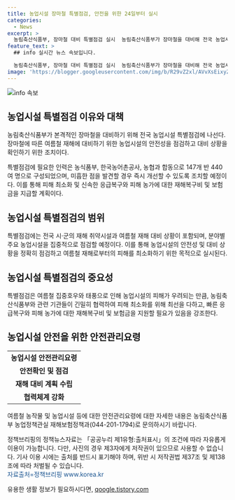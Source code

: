 ```yaml
---
title: 농업시설 장마철 특별점검, 안전을 위한 24일부터 실시
categories:
  - News
excerpt: >
  농림축산식품부, 장마철 대비 특별점검 실시  농림축산식품부가 장마철을 대비해 전국 농업시설 특별점검에 들어간다. 24일부터 28일까지 전국 지방자치단체를 대상으로 농업분야 재해 대비상황과 농업시설에 대한 현장 특별점검을 추진할 예정이다. 미흡한 점을 발견하면 즉시 조치하여 피해를 최소화하기 위한 노력이 강화될 예정이다.
feature_text: >
  ## info 실시간 뉴스 속보입니다.

  농림축산식품부, 장마철 대비 특별점검 실시  농림축산식품부가 장마철을 대비해 전국 농업시설 특별점검에 들어간다. 24일부터 28일까지 전국 지방자치단체를 대상으로 농업분야 재해 대비상황과 농업시설에 대한 현장 특별점검을 추진할 예정이다. 미흡한 점을 발견하면 즉시 조치하여 피해를 최소화하기 위한 노력이 강화될 예정이다.
image: 'https://blogger.googleusercontent.com/img/b/R29vZ2xl/AVvXsEixyZcFfHzMRdzZMjFBmAUKJYCLCGyLL1o632UiGVXcaFdKo_bkvkuCioo0uUKlGfBVcT3P84aROyZIXSBEx3Aw5nCQ3pTgDom1WDC4m8eifvWiAmWEEVb4x6G_l8C0QH225ldMjyaFvpxGEBGNO37VmDTDMHGhJPq73UglMfDca1-0aw/s1600/blogspot.png'
---
```


<p><img src="https://blogger.googleusercontent.com/img/b/R29vZ2xl/AVvXsEixyZcFfHzMRdzZMjFBmAUKJYCLCGyLL1o632UiGVXcaFdKo_bkvkuCioo0uUKlGfBVcT3P84aROyZIXSBEx3Aw5nCQ3pTgDom1WDC4m8eifvWiAmWEEVb4x6G_l8C0QH225ldMjyaFvpxGEBGNO37VmDTDMHGhJPq73UglMfDca1-0aw/s1600/blogspot.png" alt="info 속보" /></p>

<h2 data-ke-size="size26">농업시설 특별점검 이유와 대책</h2>

<p data-ke-size="size16">농림축산식품부가 본격적인 장마철을 대비하기 위해 전국 농업시설 특별점검에 나선다. 장마철에 따른 여름철 재해에 대비하기 위한 농업시설의 안전성을 점검하고 대비 상황을 확인하기 위한 조치이다. </p>

<p data-ke-size="size16">특별점검에 필요한 인력은 농식품부, 한국농어촌공사, 농협과 합동으로 147개 반 440여 명으로 구성되었으며, 미흡한 점을 발견할 경우 즉시 개선할 수 있도록 조치할 예정이다. 이를 통해 피해 최소화 및 신속한 응급복구와 피해 농가에 대한 재해복구비 및 보험금을 지급할 계획이다. </p>

<h2 data-ke-size="size26">농업시설 특별점검의 범위</h2>

<p data-ke-size="size16">특별점검에는 전국 시·군의 재해 취약시설과 여름철 재해 대비 상황이 포함되며, 분야별 주요 농업시설을 집중적으로 점검할 예정이다. 이를 통해 농업시설의 안전성 및 대비 상황을 정확히 점검하고 여름철 재해로부터의 피해를 최소화하기 위한 목적으로 실시된다. </p>

<h2 data-ke-size="size26">농업시설 특별점검의 중요성</h2>

<p data-ke-size="size16">특별점검은 여름철 집중호우와 태풍으로 인해 농업시설의 피해가 우려되는 만큼, 농림축산식품부와 관련 기관들이 긴밀히 협력하여 피해 최소화를 위해 최선을 다하고, 빠른 응급복구와 피해 농가에 대한 재해복구비 및 보험금을 지원할 필요가 있음을 강조한다. </p>

<h2 data-ke-size="size26">농업시설 안전을 위한 안전관리요령</h2>

<table>
    <tr>
        <td style="text-align: center; height: 17px;"><b>농업시설 안전관리요령</b></td>
    </tr>
    <tr>
        <td style="text-align: center; height: 17px;"><b>안전확인 및 점검</b></td>
    </tr>
    <tr>
        <td style="text-align: center; height: 17px;"><b>재해 대비 계획 수립</b></td>
    </tr>
    <tr>
        <td style="text-align: center; height: 17px;"><b>협력체계 강화</b></td>
    </tr>
</table>

<p data-ke-size="size16">여름철 농작물 및 농업시설 등에 대한 안전관리요령에 대한 자세한 내용은 농림축산식품부 농업정책관실 재해보험정책과(044-201-1794)로 문의하시기 바랍니다. </p>

<p data-ke-size="size16">정책브리핑의 정책뉴스자료는 「공공누리 제1유형:출처표시」의 조건에 따라 자유롭게 이용이 가능합니다. 다만, 사진의 경우 제3자에게 저작권이 있으므로 사용할 수 없습니다. 기사 이용 시에는 출처를 반드시 표기해야 하며, 위반 시 저작권법 제37조 및 제138조에 따라 처벌될 수 있습니다. <br> <span style="color: #1a5490;">자료출처=정책브리핑 www.korea.kr</span></p>
유용한 생활 정보가 필요하시다면, <a href="https://qoogle.tistory.com" rel="dofollow">qoogle.tistory.com</a>



